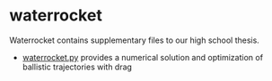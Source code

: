 # waterrocket
Waterrocket contains supplementary files to our high school thesis.
* [waterrocket.py](https://github.com/eckp/waterrocket/blob/master/waterrocket.ipynb) provides a numerical solution and optimization of ballistic trajectories with drag
